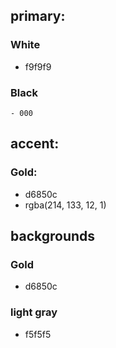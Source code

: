 ## primary: 
### White
  - f9f9f9
### Black
    - 000
## accent:
### Gold:
 - d6850c
 - rgba(214, 133, 12, 1)
## backgrounds
### Gold
 - d6850c
### light gray
 - f5f5f5
